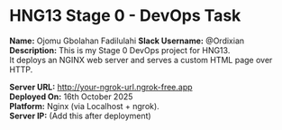 # HNG13 Stage 0 - DevOps Task

**Name:** Ojomu Gbolahan Fadilulahi 
**Slack Username:** @Ordixian
**Description:** This is my Stage 0 DevOps project for HNG13.  
It deploys an NGINX web server and serves a custom HTML page over HTTP.

**Server URL:** http://your-ngrok-url.ngrok-free.app  
**Deployed On:** 16th October 2025  
**Platform:** Nginx (via Localhost + ngrok).  
**Server IP:** (Add this after deployment)

